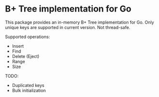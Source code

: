 # B+ Tree implementation for Go

This package provides an in-memory B+ Tree implementation for Go. Only unique keys are supported in current version. Not thread-safe.

Supported operations:
- Insert
- Find
- Delete (Eject)
- Range
- Size

TODO:
- Duplicated keys
- Bulk initialization
